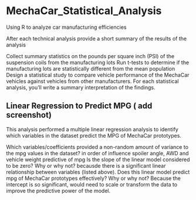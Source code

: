 # MechaCar_Statistical_Analysis
Using R to analyze car manufacturing efficiencies

After each technical analysis provide a short summary of the results of the analysis


Collect summary statistics on the pounds per square inch (PSI) of the suspension coils from the manufacturing lots
Run t-tests to determine if the manufacturing lots are statistically different from the mean population
Design a statistical study to compare vehicle performance of the MechaCar vehicles against vehicles from other manufacturers. For each statistical analysis, you’ll write a summary interpretation of the findings.

## Linear Regression to Predict MPG ( add screenshot)
This analysis performed a multiple linear regression analysis to identify which variables in the dataset predict the MPG of MechaCar prototypes.

Which variables/coefficients provided a non-random amount of variance to the mpg values in the dataset? in order of influence spoiler angle, AWD and vehicle weight predictive of mpg
Is the slope of the linear model considered to be zero? Why or why not? becausde there is a significant linear relationship between variables (listed above).
Does this linear model predict mpg of MechaCar prototypes effectively? Why or why not? Because the intercept is so significant, would need to scale or transform the data to improve the predictive power of the model.